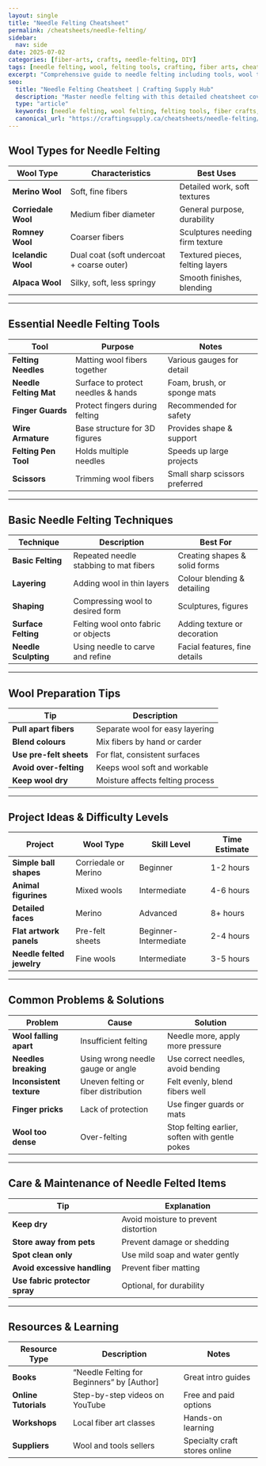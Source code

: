 ```yaml
---
layout: single
title: "Needle Felting Cheatsheet"
permalink: /cheatsheets/needle-felting/
sidebar:
  nav: side
date: 2025-07-02
categories: [fiber-arts, crafts, needle-felting, DIY]
tags: [needle felting, wool, felting tools, crafting, fiber arts, cheatsheet]
excerpt: "Comprehensive guide to needle felting including tools, wool types, techniques, and project ideas for beginners and advanced crafters."
seo:
  title: "Needle Felting Cheatsheet | Crafting Supply Hub"
  description: "Master needle felting with this detailed cheatsheet covering essential tools, wool types, felting techniques, and care tips for beautiful handmade creations."
  type: "article"
  keywords: [needle felting, wool felting, felting tools, fiber crafts, DIY needle felting]
  canonical_url: "https://craftingsupply.ca/cheatsheets/needle-felting/"
---
```


## Wool Types for Needle Felting

| Wool Type           | Characteristics                   | Best Uses                         |
|---------------------|---------------------------------|----------------------------------|
| **Merino Wool**       | Soft, fine fibers                 | Detailed work, soft textures      |
| **Corriedale Wool**   | Medium fiber diameter             | General purpose, durability       |
| **Romney Wool**       | Coarser fibers                   | Sculptures needing firm texture   |
| **Icelandic Wool**    | Dual coat (soft undercoat + coarse outer) | Textured pieces, felting layers  |
| **Alpaca Wool**       | Silky, soft, less springy        | Smooth finishes, blending         |

---

## Essential Needle Felting Tools

| Tool                | Purpose                          | Notes                           |
|---------------------|---------------------------------|--------------------------------|
| **Felting Needles**   | Matting wool fibers together     | Various gauges for detail       |
| **Needle Felting Mat**| Surface to protect needles & hands| Foam, brush, or sponge mats    |
| **Finger Guards**     | Protect fingers during felting   | Recommended for safety          |
| **Wire Armature**     | Base structure for 3D figures    | Provides shape & support        |
| **Felting Pen Tool**  | Holds multiple needles           | Speeds up large projects        |
| **Scissors**          | Trimming wool fibers             | Small sharp scissors preferred  |

---

## Basic Needle Felting Techniques

| Technique           | Description                         | Best For                      |
|---------------------|-----------------------------------|-------------------------------|
| **Basic Felting**     | Repeated needle stabbing to mat fibers | Creating shapes & solid forms |
| **Layering**          | Adding wool in thin layers         | Colour blending & detailing     |
| **Shaping**           | Compressing wool to desired form   | Sculptures, figures            |
| **Surface Felting**   | Felting wool onto fabric or objects| Adding texture or decoration   |
| **Needle Sculpting**  | Using needle to carve and refine   | Facial features, fine details  |

---

## Wool Preparation Tips

| Tip                     | Description                         |
|-------------------------|-----------------------------------|
| **Pull apart fibers**     | Separate wool for easy layering    |
| **Blend colours**          | Mix fibers by hand or carder       |
| **Use pre-felt sheets**   | For flat, consistent surfaces      |
| **Avoid over-felting**    | Keeps wool soft and workable       |
| **Keep wool dry**         | Moisture affects felting process   |

---

## Project Ideas & Difficulty Levels

| Project                | Wool Type          | Skill Level        | Time Estimate        |
|------------------------|--------------------|--------------------|----------------------|
| **Simple ball shapes**   | Corriedale or Merino| Beginner           | 1-2 hours            |
| **Animal figurines**     | Mixed wools         | Intermediate       | 4-6 hours            |
| **Detailed faces**       | Merino              | Advanced           | 8+ hours             |
| **Flat artwork panels**  | Pre-felt sheets     | Beginner-Intermediate | 2-4 hours           |
| **Needle felted jewelry**| Fine wools          | Intermediate       | 3-5 hours            |

---

## Common Problems & Solutions

| Problem                | Cause                             | Solution                        |
|------------------------|----------------------------------|--------------------------------|
| **Wool falling apart**   | Insufficient felting              | Needle more, apply more pressure|
| **Needles breaking**     | Using wrong needle gauge or angle | Use correct needles, avoid bending|
| **Inconsistent texture**| Uneven felting or fiber distribution| Felt evenly, blend fibers well |
| **Finger pricks**        | Lack of protection                | Use finger guards or mats       |
| **Wool too dense**       | Over-felting                     | Stop felting earlier, soften with gentle pokes |

---

## Care & Maintenance of Needle Felted Items

| Tip                     | Explanation                      |
|-------------------------|--------------------------------|
| **Keep dry**              | Avoid moisture to prevent distortion|
| **Store away from pets**  | Prevent damage or shedding     |
| **Spot clean only**       | Use mild soap and water gently |
| **Avoid excessive handling**| Prevent fiber matting        |
| **Use fabric protector spray**| Optional, for durability    |

---

## Resources & Learning

| Resource Type          | Description                         | Notes                          |
|------------------------|-----------------------------------|--------------------------------|
| **Books**                | “Needle Felting for Beginners” by [Author] | Great intro guides             |
| **Online Tutorials**     | Step-by-step videos on YouTube     | Free and paid options           |
| **Workshops**            | Local fiber art classes             | Hands-on learning               |
| **Suppliers**            | Wool and tools sellers              | Specialty craft stores online   |
